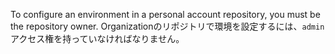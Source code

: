 To configure an environment in a personal account repository, you must be the repository owner. Organizationのリポジトリで環境を設定するには、`admin`アクセス権を持っていなければなりません。

